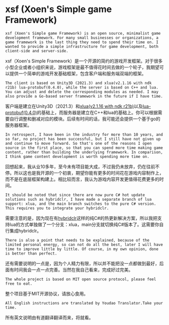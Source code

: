 # xsf (Xoen's Simple game Framework)
`xsf (Xoen's Simple game Framework) is an open source, minimalist game development framework. For many small businesses or organizations, a game framework is the last thing they need to spend their time on. I wanted to provide a simple infrastructure for game development, both client-side and server-side.`

xsf（Xoen's Simple Framework）是一个开源的简约的游戏开发框架。对于很多小型企业或者小组织来说，游戏框架是最不值得花时间去做的一个轮子，我期望可以提供一个简单的游戏开发基础框架，包含客户端和服务端双端的框架。

`The client is based on Unity3D (2021.3) and xlua(v2.1.16 with ndk r21b) lua-protobuf(0.4.0), while the server is based on C++ and lua. You can adjust and delete the corresponding modules as needed. I may also provide a Go-based server framework in the future if I have time.`

客户端是建立在Unity3D（2021.3）和[xlua(v2.1.16 with ndk r21b)](https://github.com/Tencent/xLua)以及[lua-protobuf(0.4.0)](https://github.com/starwing/lua-protobuf)的基础上，而服务器是建立在C++和lua的基础上。你可以根据需要自行调整和删减对应的模块。后续有时间的话，我可能还会提供一个基于go的服务器框架。

`In retrospect, I have been in the industry for more than 10 years, and so far, no project has been successful, but I still have not given up and continue to move forward. So that's one of the reasons I open source in the first place, so that you can spend more time making game content, rather than building the underlying framework. In comparison, I think game content development is worth spending more time on.`

回想起来，我从业10多年，至今未有项目能大成，不过我仍未放弃，仍在往前不停。所以这也是我开源的一个初衷，期望你能有更多的时间花在游戏内容制作上，而不是在底层框架构建上。相比较而言，我认为游戏内容开发更值得花费更多的时间。

`It should be noted that since there are now pure C# hot update solutions such as hybridclr, I have made a separate branch of lua support: xlua, and the main branch switches to the pure C# version. This requires you to integrate your hybridclr.`

需要注意的是，因为现在有[hybridclr](https://github.com/focus-creative-games/hybridclr)这样的纯C#的热更新解决方案，所以我把支持lua的方式单独做了一个分支：xlua，main分支就切换纯C#版本了。这需要你自行集成hybridclr。

`There is also a point that needs to be explained, because of the limited personal energy, so can not do all the best, later I will have time to improve little by little. Of course, in my own opinion, done is better than perfect.`

还有需要说明的一点是，因为个人精力有限，所以并不能把没一点都做到最好，后面有时间我会一点一点完善。当然在我自己看来，完成好过完美。


`The whole project is based on MIT open source protocol, please feel free to eat.`

整个项目基于MIT开源协议，请放心食用。

`All English instructions are translated by Youdao Translator.Take your time.`

所有英文说明由有道翻译翻译而来，将就看。
